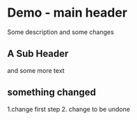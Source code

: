 # Demo - main header

Some description and some changes

## A Sub Header

and some more text

## something changed

1.change first step
2. change to be undone